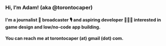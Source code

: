 ### Hi, I’m Adam! (aka @torontocaper)

#### I'm a journalist 📰 broadcaster 🎙️ and aspiring developer 🧑🏻‍💻 interested in game design and low/no-code app building.

#### You can reach me at torontocaper (at) gmail (dot) com.

<!---
torontocaper/torontocaper is a ✨ special ✨ repository because its `README.md` (this file) appears on your GitHub profile.
You can click the Preview link to take a look at your changes.
--->
